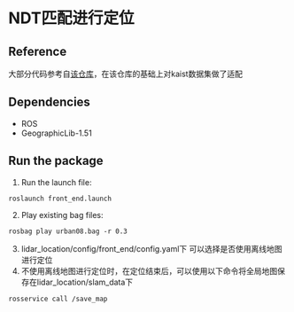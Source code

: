 # NDT匹配进行定位
## Reference
大部分代码参考自[该仓库](https://github.com/Little-Potato-1990/localization_in_auto_driving.git)，在该仓库的基础上对kaist数据集做了适配
## Dependencies
* ROS
* GeographicLib-1.51
## Run the package
1. Run the launch file:
```
roslaunch front_end.launch 
```
2. Play existing bag files:
```
rosbag play urban08.bag -r 0.3
```
3. lidar_location/config/front_end/config.yaml下 可以选择是否使用离线地图进行定位
4. 不使用离线地图进行定位时，在定位结束后，可以使用以下命令将全局地图保存在lidar_location/slam_data下
```
rosservice call /save_map
```
